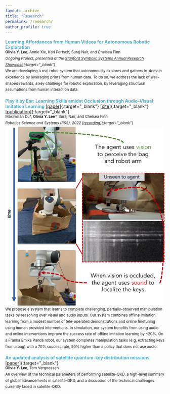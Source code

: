 ```yaml
---
layout: archive
title: "Research"
permalink: /research/
author_profile: true
---
```

<!--
{% if author.googlescholar %}
  You can also find my articles on <u><a href="{{author.googlescholar}}">my Google Scholar profile</a>.</u>
{% endif %}

{% include base_path %}

{% for post in site.publications reversed %}
  {% include archive-single.html %}
{% endfor %}
-->
<span style="color:#52ADC8">**Learning Affordances from Human Videos for Autonomous Robotic Exploration**</span> <br>
   <sup>**Olivia Y. Lee**, Annie Xie, Karl Pertsch, Suraj Nair, and Chelsea Finn <br>
   *Ongoing Project, presented at the [Stanford Symbolic Systems Annual Research Showcase](https://symsys.stanford.edu/events/ssp-fall-2023-poster-fair){:target="_blank"}* <br>
   We are developing a real robot system that autonomously explores and gathers in-domain experience by leveraging priors from human data. To do so, we address the lack of well-shaped rewards, a key challenge for robotic exploration, by leveraging structural assumptions from human interaction data. </sup> 

<span style="color:#52ADC8">**Play it by Ear: Learning Skills amidst Occlusion through Audio-Visual Imitation Learning**</span> [\[paper\]](https://arxiv.org/pdf/2205.14850.pdf){:target="_blank"} [\[site\]](https://sites.google.com/view/playitbyear){:target="_blank"} [\[publication\]](https://roboticsconference.org/2022/program/papers/009/){:target="_blank"}<br>
   <sup>Maximilian Du\*, **Olivia Y. Lee**\*, Suraj Nair, and Chelsea Finn <br>
   *Robotics Science and Systems (RSS), 2022 [\[recording\]](https://youtu.be/qI0zvRp-UnE?t=4034){:target="_blank"}* <br>
   <img src="/images/playitbyear.png"
     alt="Play it by Ear"
     style="float: left; margin-right: 10px;" /> 
   We propose a system that learns to complete challenging, partially-observed manipulation tasks by reasoning over visual and audio inputs. Our system combines offline imitation learning from a modest number of tele-operated demonstrations and online finetuning using human provided interventions. In simulation, our system benefits from using audio and online interventions improve the success rate of offline imitation learning by ~20%. On a Franka Emika Panda robot, our system completes manipulation tasks (e.g. extracting keys from a bag) with a 70% success rate, 50% higher than a policy that does not use audio.
   </sup> 
   
<span style="color:#52ADC8">**An updated analysis of satellite quantum-key distribution missions**</span> [\[paper\]](https://arxiv.org/pdf/1909.13061.pdf){:target="_blank"} <br>
<sup>**Olivia Y. Lee**, Tom Vergoossen<br>
  An overview of the technical parameters of performing satellite-QKD, a high-level summary of global advancements in satellite-QKD, and a discussion of the technical challenges currently faced in satellite-QKD. 